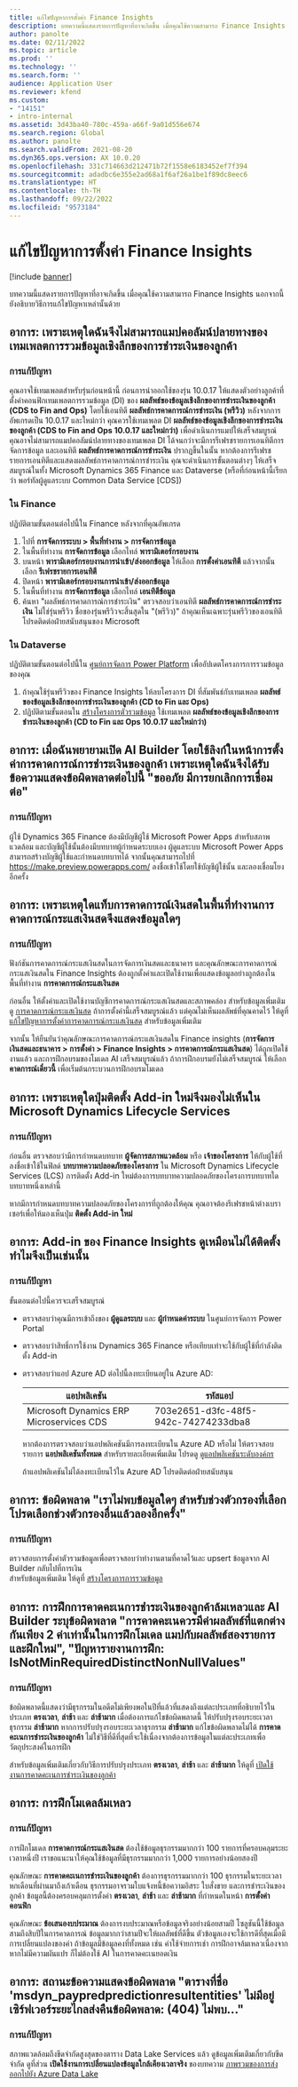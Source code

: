 ```yaml
---
title: แก้ไขปัญหาการตั้งค่า Finance Insights
description: บทความนี้แสดงรายการปัญหาที่อาจเกิดขึ้น เมื่อคุณใช้ความสามารถ Finance Insights นอกจากนี้ ยังอธิบายวิธีการแก้ไขปัญหาเหล่านั้นด้วย
author: panolte
ms.date: 02/11/2022
ms.topic: article
ms.prod: ''
ms.technology: ''
ms.search.form: ''
audience: Application User
ms.reviewer: kfend
ms.custom:
- "14151"
- intro-internal
ms.assetid: 3d43ba40-780c-459a-a66f-9a01d556e674
ms.search.region: Global
ms.author: panolte
ms.search.validFrom: 2021-08-20
ms.dyn365.ops.version: AX 10.0.20
ms.openlocfilehash: 331c714663d212471b72f1558e6183452ef7f394
ms.sourcegitcommit: adadbc6e355e2ad68a1f6af26a1be1f89dc8eec6
ms.translationtype: HT
ms.contentlocale: th-TH
ms.lasthandoff: 09/22/2022
ms.locfileid: "9573184"
---
```

# <a name="troubleshoot-finance-insights-setup-issues"></a>แก้ไขปัญหาการตั้งค่า Finance Insights

[!include [banner](../includes/banner.md)]

บทความนี้แสดงรายการปัญหาที่อาจเกิดขึ้น เมื่อคุณใช้ความสามารถ Finance Insights นอกจากนี้ ยังอธิบายวิธีการแก้ไขปัญหาเหล่านั้นด้วย

## <a name="symptom-why-cant-i-map-the-customer-payment-insights-data-integration-template-destination-column"></a>อาการ: เพราะเหตุใดฉันจึงไม่สามารถแมปคอลัมน์ปลายทางของเทมเพลตการรวมข้อมูลเชิงลึกของการชำระเงินของลูกค้า

### <a name="resolution"></a>การแก้ปัญหา

คุณอาจใช้เทมเพลตสำหรับรุ่นก่อนหน้านี้ ก่อนการนำออกใช้ของรุ่น 10.0.17 ให้แสดงตัวอย่างลูกค้าที่ตั้งค่าคอนฟิกเทมเพลตการรวมข้อมูล (DI) ของ **ผลลัพธ์ของข้อมูลเชิงลึกของการชำระเงินของลูกค้า (CDS to Fin and Ops)** โดยใช้เอนทิตี **ผลลัพธ์การคาดการณ์การชำระเงิน (พรีวิว)** หลังจากการอัพเกรดเป็น 10.0.17 และใหม่กว่า คุณควรใช้เทมเพลต DI **ผลลัพธ์ของข้อมูลเชิงลึกของการชำระเงินของลูกค้า (CDS to Fin and Ops 10.0.17 และใหม่กว่า)** เพื่อดําเนินการแมปให้เสร็จสมบูรณ์ คุณอาจไม่สามารถแมปคอลัมน์ปลายทางของเทมเพลต DI ได้จนกว่าจะมีการรีเฟรชรายการเอนทิตีการจัดการข้อมูล และเอนทิตี **ผลลัพธ์การคาดการณ์การชำระเงิน** ปรากฏขึ้นในนั้น หากต้องการรีเฟรชรายการเอนทิตีและแสดงผลลัพธ์การคาดการณ์การชำระเงิน คุณจะดําเนินการขั้นตอนต่างๆ ให้เสร็จสมบูรณ์ในทั้ง Microsoft Dynamics 365 Finance และ Dataverse (หรือที่ก่อนหน้านี้เรียกว่า พอร์ทัลผู้ดูแลระบบ Common Data Service \[CDS\])

### <a name="in-finance"></a>ใน Finance

ปฏิบัติตามขั้นตอนต่อไปนี้ใน Finance หลังจากที่คุณอัพเกรด

1. ไปที่ **การจัดการระบบ \> พื้นที่ทำงาน \> การจัดการข้อมูล**
2. ในพื้นที่ทำงาน **การจัดการข้อมูล** เลือกไทล์ **พารามิเตอร์กรอบงาน**
3. บนหน้า **พารามิเตอร์กรอบงานการนําเข้า/ส่งออกข้อมูล** ให้เลือก **การตั้งค่าเอนทิตี** แล้วจากนั้น เลือก **รีเฟรชรายการเอนทิตี**
4. ปิดหน้า **พารามิเตอร์กรอบงานการนําเข้า/ส่งออกข้อมูล**
5. ในพื้นที่ทำงาน **การจัดการข้อมูล** เลือกไทล์ **เอนทิตีข้อมูล**
6. ค้นหา "ผลลัพธ์การคาดการณ์การชำระเงิน" ตรวจสอบว่าเอนทิตี **ผลลัพธ์การคาดการณ์การชำระเงิน** ไม่ใช่รุ่นพรีวิว ชื่อของรุ่นพรีวิวจะสิ้นสุดใน "(พรีวิว)" ถ้าคุณเห็นเฉพาะรุ่นพรีวิวของเอนทิตี โปรดติดต่อฝ่ายสนับสนุนของ Microsoft

### <a name="in-dataverse"></a>ใน Dataverse

ปฏิบัติตามขั้นตอนต่อไปนี้ใน [ศูนย์การจัดการ Power Platform](https://admin.powerplatform.microsoft.com/environments) เพื่ออัปเดตโครงการการรวมข้อมูลของคุณ

1. ถ้าคุณใช้รุ่นพรีวิวของ Finance Insights ให้ลบโครงการ DI ที่สัมพันธ์กับเทมเพลต **ผลลัพธ์ของข้อมูลเชิงลึกของการชำระเงินของลูกค้า (CD to Fin และ Ops)**
2. ปฏิบัติตามขั้นตอนใน [สร้างโครงการตัวรวมข้อมูล](create-data-integrate-project.md) ใช้เทมเพลต **ผลลัพธ์ของข้อมูลเชิงลึกของการชำระเงินของลูกค้า (CD to Fin และ Ops 10.0.17 และใหม่กว่า)**

## <a name="symptom-when-i-try-to-open-ai-builder-by-using-the-links-on-the-customer-payment-predictions-setup-page-why-do-i-receive-the-following-error-message-sorry-theres-been-a-disconnect"></a>อาการ: เมื่อฉันพยายามเปิด AI Builder โดยใช้ลิงก์ในหน้าการตั้งค่าการคาดการณ์การชำระเงินของลูกค้า เพราะเหตุใดฉันจึงได้รับข้อความแสดงข้อผิดพลาดต่อไปนี้ "ขออภัย มีการยกเลิกการเชื่อมต่อ"

### <a name="resolution"></a>การแก้ปัญหา

ผู้ใช้ Dynamics 365 Finance ต้องมีบัญชีผู้ใช้ Microsoft Power Apps สำหรับสภาพแวดล้อม และบัญชีผู้ใช้นั้นต้องมีบทบาทผู้กำหนดระบบเอง ผู้ดูแลระบบ Microsoft Power Apps สามารถสร้างบัญชีผู้ใช้และกําหนดบทบาทได้ จากนั้นคุณสามารถไปที่ <https://make.preview.powerapps.com/> ลงชื่อเข้าใช้โดยใช้บัญชีผู้ใช้นั้น และลองเชื่อมโยงอีกครั้ง

## <a name="symptom-why-doesnt-the-cash-forecast-tab-in-the-cash-flow-forecast-workspace-show-any-data"></a>อาการ: เพราะเหตุใดแท็บการคาดการณ์เงินสดในพื้นที่ทำงานการคาดการณ์กระแสเงินสดจึงแสดงข้อมูลใดๆ

### <a name="resolution"></a>การแก้ปัญหา

ฟังก์ชันการคาดการณ์กระแสเงินสดในการจัดการเงินสดและธนาคาร และคุณลักษณะการคาดการณ์กระแสเงินสดใน Finance Insights ต้องถูกตั้งค่าและเปิดใช้งานเพื่อแสดงข้อมูลอย่างถูกต้องในพื้นที่ทำงาน **การคาดการณ์กระแสเงินสด**

ก่อนอื่น ให้ตั้งค่าและเปิดใช้งานบัญชีการคาดการณ์กระแสเงินสดและสภาพคล่อง สำหรับข้อมูลเพิ่มเติม ดู [การคาดการณ์กระแสเงินสด](../cash-bank-management/cash-flow-forecasting.md) ถ้าการตั้งค่านี้เสร็จสมบูรณ์แล้ว แต่คุณไม่เห็นผลลัพธ์ที่คุณคาดไว้ ให้ดูที่ [แก้ไขปัญหาการตั้งค่าการคาดการณ์กระแสเงินสด](../cash-bank-management/cash-flow-forecasting-tsg.md) สำหรับข้อมูลเพิ่มเติม

จากนั้น ให้ยืนยันว่าคุณลักษณะการคาดการณ์กระแสเงินสดใน Finance insights (**การจัดการเงินสดและธนาคาร \> การตั้งค่า \> Finance Insights \> การคาดการณ์กระแสเงินสด**) ได้ถูกเปิดใช้งานแล้ว และการฝึกอบรมของโมเดล AI เสร็จสมบูรณ์แล้ว ถ้าการฝึกอบรมยังไม่เสร็จสมบูรณ์ ให้เลือก **คาดการณ์เดี๋ยวนี้** เพื่อเริ่มต้นกระบวนการฝึกอบรมโมเดล

## <a name="symptom-why-isnt-the-install-a-new-add-in-button-visible-in-microsoft-dynamics-lifecycle-services"></a>อาการ: เพราะเหตุใดปุ่มติดตั้ง Add-in ใหม่จึงมองไม่เห็นใน Microsoft Dynamics Lifecycle Services

### <a name="resolution"></a>การแก้ปัญหา

ก่อนอื่น ตรวจสอบว่ามีการกำหนดบทบาท **ผู้จัดการสภาพแวดล้อม** หรือ **เจ้าของโครงการ** ให้กับผู้ใช้ที่ลงชื่อเข้าใช้ในฟิลด์ **บทบาทความปลอดภัยของโครงการ** ใน Microsoft Dynamics Lifecycle Services (LCS) การติดตั้ง Add-in ใหม่ต้องการบทบาทความปลอดภัยของโครงการบทบาทใดบทบาทหนึ่งเหล่านี้

หากมีการกำหนดบทบาทความปลอดภัยของโครงการที่ถูกต้องให้คุณ คุณอาจต้องรีเฟรชหน้าต่างเบราเซอร์เพื่อให้มองเห็นปุ่ม **ติดตั้ง Add-in ใหม่**

## <a name="symptom-the-finance-insights-add-in-doesnt-seem-to-be-installing-why-is-that"></a>อาการ: Add-in ของ Finance Insights ดูเหมือนไม่ได้ติดตั้ง ทำไมจึงเป็นเช่นนั้น

### <a name="resolution"></a>การแก้ปัญหา

ขั้นตอนต่อไปนี้ควรจะเสร็จสมบูรณ์

- ตรวจสอบว่าคุณมีการเข้าถึงของ **ผู้ดูแลระบบ** และ **ผู้กำหนดค่าระบบ** ในศูนย์การจัดการ Power Portal
- ตรวจสอบว่าสิทธิ์การใช้งาน Dynamics 365 Finance หรือเทียบเท่าจะใช้กับผู้ใช้ที่กำลังติดตั้ง Add-in
- ตรวจสอบว่าแอป Azure AD ต่อไปนี้ลงทะเบียนอยู่ใน Azure AD: 

    | แอปพลิเคชัน                  | รหัสแอป           |
    | ---------------------------- | ---------------- |
    | Microsoft Dynamics ERP Microservices CDS | 703e2651-d3fc-48f5-942c-74274233dba8 | 
  
    หากต้องการตรวจสอบว่าแอปพลิเคชันมีการลงทะเบียนใน Azure AD หรือไม่ ให้ตรวจสอบรายการ **แอปพลิเคชันทั้งหมด** สำหรับรายละเอียดเพิ่มเติม โปรดดู [ดูแอปพลิเคชันระดับองค์กร](/azure/active-directory/manage-apps/view-applications-portal)
  
    ถ้าแอปพลิเคชันไม่ได้ลงทะเบียนไว้ใน Azure AD โปรดติดต่อฝ่ายสนับสนุน

## <a name="symptom-error-we-didnt-find-any-data-for-the-selected-filter-range-please-select-a-different-filter-range-and-try-again"></a>อาการ: ข้อผิดพลาด "เราไม่พบข้อมูลใดๆ สำหรับช่วงตัวกรองที่เลือก โปรดเลือกช่วงตัวกรองอื่นแล้วลองอีกครั้ง" 

### <a name="resolution"></a>การแก้ปัญหา

ตรวจสอบการตั้งค่าตัวรวมข้อมูลเพื่อตรวจสอบว่าทำงานตามที่คาดไว้และ upsert ข้อมูลจาก AI Builder กลับไปที่การเงิน  
สำหรับข้อมูลเพิ่มเติม ให้ดูที่ [สร้างโครงการการรวมข้อมูล](../finance-insights/create-data-integrate-project.md)

## <a name="symptom-customer-payment-prediction-training-failed-and-the-ai-builder-error-states-prediction-should-have-only-2-distinct-outcome-values-to-train-the-model-map-to-two-outcomes-and-retrain-training-report-issue-isnotminrequireddistinctnonnullvalues"></a>อาการ: การฝึกการคาดคะเนการชำระเงินของลูกค้าล้มเหลวและ AI Builder ระบุข้อผิดพลาด "การคาดคะเนควรมีค่าผลลัพธ์ที่แตกต่างกันเพียง 2 ค่าเท่านั้นในการฝึกโมเดล แมปกับผลลัพธ์สองรายการและฝึกใหม่", "ปัญหารายงานการฝึก: IsNotMinRequiredDistinctNonNullValues"

### <a name="resolution"></a>การแก้ปัญหา

ข้อผิดพลาดนี้แสดงว่ามีธุรกรรมในอดีตไม่เพียงพอในปีที่แล้วที่แสดงถึงแต่ละประเภทที่อธิบายไว้ในประเภท **ตรงเวลา**, **ล่าช้า** และ **ล่าช้ามาก** เมื่อต้องการแก้ไขข้อผิดพลาดนี้ ให้ปรับปรุงรอบระยะเวลาธุรกรรม **ล่าช้ามาก** หากการปรับปรุงรอบระยะเวลาธุรกรรม **ล่าช้ามาก** แก้ไขข้อผิดพลาดไม่ได้ **การคาดคะเนการชำระเงินของลูกค้า** ไม่ใช่วิธีที่ดีที่สุดที่จะใช้เนื่องจากต้องการข้อมูลในแต่ละประเภทเพื่อวัตถุประสงค์ในการฝึก

สำหรับข้อมูลเพิ่มเติมเกี่ยวกับวิธีการปรับปรุงประเภท **ตรงเวลา**, **ล่าช้า** และ **ล่าช้ามาก** ให้ดูที่ [เปิดใช้งานการคาดคะเนการชำระเงินของลูกค้า](../finance-insights/enable-cust-paymnt-prediction.md)

## <a name="symptom-model-training-failed"></a>อาการ: การฝึกโมเดลล้มเหลว

### <a name="resolution"></a>การแก้ปัญหา

การฝึกโมเดล **การคาดการณ์กระแสเงินสด** ต้องใช้ข้อมูลธุรกรรมมากกว่า 100 รายการที่ครอบคลุมระยะเวลาหนึ่งปี เราขอแนะนาให้คุณใช้ข้อมูลที่มีธุรกรรมมากกว่า 1,000 รายการอย่างน้อยสองปี

คุณลักษณะ **การคาดคะเนการชำระเงินของลูกค้า** ต้องการธุรกรรมมากกว่า 100 ธุรกรรมในระยะเวลาหกเดือนที่ผ่านมาถึงเก้าเดือน ธุรกรรมอาจรวมใบแจ้งหนี้ข้อความอิสระ ใบสั่งขาย และการชำระเงินของลูกค้า ข้อมูลนี้ต้องครอบคลุมการตั้งค่า **ตรงเวลา**, **ล่าช้า** และ **ล่าช้ามาก** ที่กำหนดในหน้า **การตั้งค่าคอนฟิก**    

คุณลักษณะ **ข้อเสนองบประมาณ** ต้องการงบประมาณหรือข้อมูลจริงอย่างน้อยสามปี โซลูชันนี้ใช้ข้อมูลสามถึงสิบปีในการคาดการณ์ ข้อมูลมากกว่าสามปีจะให้ผลลัพธ์ที่ดีขึ้น ตัวข้อมูลเองจะใช้การดีที่สุดเมื่อมีการเปลี่ยนแปลงของค่า ถ้าข้อมูลมีข้อมูลคงที่ทั้งหมด เช่น ค่าใช้จ่ายการเช่า การฝึกอาจล้มเหลวเนื่องจากหากไม่มีความผันแปร ก็ไม่ต้องใช้ AI ในการคาดคะเนยอดเงิน

## <a name="symptom-error-message-states-that-the-table-with-name-msdyn_paypredpredictionresultentities-does-not-exist-the-remote-server-returned-an-error-404-not-found"></a>อาการ: สถานะข้อความแสดงข้อผิดพลาด "ตารางที่ชื่อ 'msdyn_paypredpredictionresultentities' ไม่มีอยู่ เซิร์ฟเวอร์ระยะไกลส่งคืนข้อผิดพลาด: (404) ไม่พบ..."

### <a name="resolution"></a>การแก้ปัญหา

สภาพแวดล้อมถึงขีดจํากัดสูงสุดของตาราง Data Lake Services แล้ว ดูข้อมูลเพิ่มเติมเกี่ยวกับขีดจํากัด ดูที่ส่วน **เปิดใช้งานการเปลี่ยนแปลงข้อมูลใกล้เคียงเวลาจริง** ของบทความ [ภาพรวมของการส่งออกไปยัง Azure Data Lake](../../fin-ops-core/dev-itpro/data-entities/Azure-Data-Lake-GA-version-overview.md)
